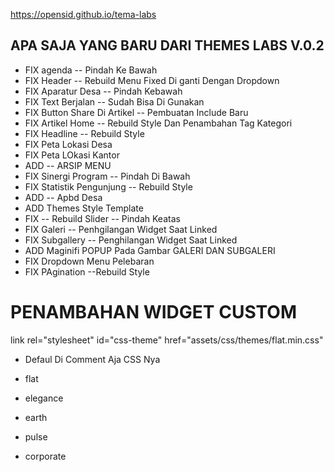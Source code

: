 https://opensid.github.io/tema-labs

## APA SAJA YANG BARU DARI THEMES LABS V.0.2

+ FIX agenda -- Pindah Ke Bawah
+ FIX Header -- Rebuild Menu Fixed Di ganti Dengan Dropdown
+ FIX Aparatur Desa -- Pindah Kebawah
+ FIX Text Berjalan -- Sudah Bisa Di Gunakan
+ FIX Button Share Di Artikel -- Pembuatan Include Baru
+ FIX  Artikel Home -- Rebuild Style Dan Penambahan Tag Kategori
+ FIX Headline -- Rebuild Style 
+ FIX Peta Lokasi Desa 
+ FIX Peta LOkasi Kantor
+ ADD -- ARSIP MENU
+ FIX Sinergi Program -- Pindah Di Bawah
+ FIX Statistik Pengunjung -- Rebuild Style 
+ ADD -- Apbd Desa
+ ADD Themes Style Template
+ FIX -- Rebuild Slider -- Pindah Keatas
+ FIX Galeri -- Penhgilangan Widget Saat Linked
+ FIX Subgallery -- Penghilangan Widget Saat Linked
+ ADD Maginifi POPUP Pada Gambar  GALERI DAN SUBGALERI
+ FIX Dropdown Menu Pelebaran
+ FIX PAgination --Rebuild Style


# PENAMBAHAN WIDGET CUSTOM 
link rel="stylesheet" id="css-theme" href="assets/css/themes/flat.min.css" 

 * Defaul Di Comment Aja CSS Nya
 
 * flat
 
 * elegance
 
 * earth
 
 * pulse
 
 * corporate
 


